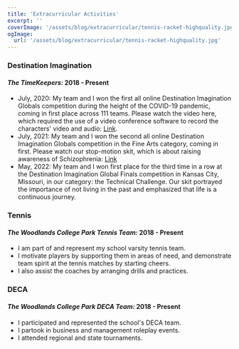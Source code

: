 ```yaml
---
title: 'Extracurricular Activities'
excerpt: ''
coverImage: '/assets/blog/extracurricular/tennis-racket-highquality.jpg'
ogImage:
  url: '/assets/blog/extracurricular/tennis-racket-highquality.jpg'
---
```



### **Destination Imagination**
#### *The TimeKeepers:* 2018 - Present

  - July, 2020: My team and I won the first all online Destination Imagination Globals competition during the height of the COVID-19 pandemic, coming in first place across 111 teams. Please watch the video here, which required the use of a video conference software to record the characters' video and audio: [Link](https://youtu.be/YtgGuphp8Mg).
  - July, 2021: My team and I won the second all online Destination Imagination Globals competition in the Fine Arts category, coming in first. Please watch our stop-motion skit, which is about raising awareness of Schizophrenia: [Link](https://youtu.be/650KCfDRVGc)
  - May, 2022: My team and I won first place for the third time in a row at the Destination Imagination Global Finals competition in Kansas City, Missouri, in our category: the Technical Challenge. Our skit portrayed the importance of not living in the past and emphasized that life is a continuous journey.

### **Tennis**
#### *The Woodlands College Park Tennis Team:* 2018 - Present

  - I am part of and represent my school varsity tennis team.
  - I motivate players by supporting them in areas of need, and demonstrate team spirit at the tennis matches by starting cheers.
  - I also assist the coaches by arranging drills and practices.

### **DECA**
#### *The Woodlands College Park DECA Team:* 2018 - Present

  - I participated and represented the school's DECA team.
  - I partook in business and management roleplay events.
  - I attended regional and state tournaments.
